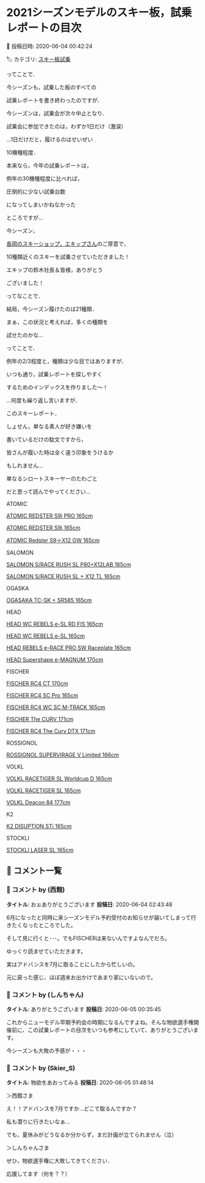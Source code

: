 # 2021シーズンモデルのスキー板，試乗レポートの目次

📅 投稿日時: 2020-06-04 00:42:24

🏷️ カテゴリ: [スキー板試乗](c0bd8048615710cee890e403a36cc9a2b.md)

ってことで．


今シーズンも，試乗した板のすべての


試乗レポートを書き終わったのですが．





今シーズンは，試乗会が次々中止となり．


試乗会に参加できたのは，わずか1日だけ（激涙）





…1日だけだと，履けるのはせいぜい


10機種程度．


本来なら，今年の試乗レポートは，


例年の30機種程度に比べれば，


圧倒的に少ない試乗台数


になってしまいかねなかった


ところですが…





今シーズン，


[長岡のスキーショップ，エキップさん](http://www.equipe.jp/)のご厚意で，


10種類近くのスキーを試乗させていただきました！


エキップの鈴木社長＆皆様，ありがとう


ございました！





ってなことで．


結局，今シーズン履けたのは21種類．


まぁ，この状況と考えれば，多くの種類を


試せたのかな…





ってことで．


例年の2/3程度と，種類は少な目ではありますが．


いつも通り，試乗レポートを探しやすく


するためのインデックスを作りました～！





…何度も繰り返し言いますが．


このスキーレポート．


しょせん，単なる素人が好き嫌いを


書いているだけの駄文ですから，


皆さんが履いた時は全く違う印象をうけるか


もしれません…


単なるシロートスキーヤーのたわごと


だと思って読んでやってください…





ATOMIC


[ATOMIC REDSTER S9i PRO 165cm](e47e006967b1922aad0d6e82f807ade58.md)


[ATOMIC REDSTER S9i 165cm](ee3b8a436330e461393bd1e8c3cfcc338.md)


[ATOMIC Redster S9＋X12 GW 165cm](e32527a543e652cf67baac3a1e6c2168e.md)





SALOMON


[SALOMON S/RACE RUSH SL P80+X12LAB 165cm](e61457d831da5a79a12d0b6498e64e2f1.md)


[SALOMON S/RACE RUSH SL + X12 TL 165cm](e49a6b6149b71b4da7a044203f20f28c9.md)





OGASKA


[OGASAKA TC-SK + SR585 165cm](ea63dd1f30d19f825da9b5bb262583d72.md)





HEAD


[HEAD WC REBELS e-SL RD FIS 165cm](e99f29afd95f605020851e7eeb1fb8c5e.md)


[HEAD WC REBELS e-SL 165cm](e4cb6dfac6e646f3999119c388fc5469e.md)


[HEAD REBELS e-RACE PRO SW Raceplate 165cm](ec2855534308452cd3c1a6d516aeec56b.md)


[HEAD Supershape e-MAGNUM 170cm](e0c486c5a85bc70d9d5afa14fc204247e.md)





FISCHER


[FISCHER RC4 CT 170cm](edf51e85be018db9898f56bad4ed81ca2.md)


[FISCHER RC4 SC Pro 165cm](e144bf34ce6db0167c7e68677fbbaf901.md)


[FISCHER RC4 WC SC M-TRACK 165cm](e4e5024053ccc2b9178b5913f1840086c.md)


[FISCHER The CURV 171cm](e2520dc38fb93e08fa0499d02eb6f3499.md)


[FISCHER RC4 The Curv DTX 171cm](e2288547e5d907b7903173b1b9ece8b79.md)





ROSSIGNOL


[ROSSIGNOL SUPERVIRAGE V Limited 166cm](e91a412080c9a6956dddfb3ad8dc912ab.md)





VOLKL


[VOLKL RACETIGER SL Worldcup D 165cm](e2920dcd30ffccaf0834474dd21770bca.md)


[VOLKL RACETIGER SL 165cm](e84433cff0e38bd913fa2ab5a11790984.md)


[VOLKL Deacon 84 177cm](e0268e0867c185a0cc83c83271db3a6d1.md)





K2


[K2 DISUPTION STi 165cm](e969791691af0899a8e685799dc0fd2c1.md)





STOCKLI


[STOCKLI LASER SL 165cm](e9114f179494422369cee6f9124b7e749.md)

## 💬 コメント一覧

### 💬 コメント by (西館)
**タイトル**: おぉありがとうございます
**投稿日**: 2020-06-04 02:43:48

6月になったと同時に来シーズンモデル予約受付のお知らせが届いてしまって行きたくなったところでした。

そして見に行くと･･･。でもFISCHERは来ないんですよなんでだろ。

ゆっくり読ませていただきます。



実はアドバンスを7月に取ることにしたから忙しいの。

元に戻った感じ、ほぼ週末お出かけであまり家にいないので。

### 💬 コメント by (しんちゃん)
**タイトル**: ありがとうございます
**投稿日**: 2020-06-05 00:35:45

これからニューモデル早期予約会の時期になるんですよね。そんな物欲選手権開催前に、この試乗レポートの目次をいつも参考にしていて、ありがとうございます。

今シーズンも大敗の予感が・・・

### 💬 コメント by (Skier_S)
**タイトル**: 物欲をあおってみる
**投稿日**: 2020-06-05 01:48:14

＞西館さま

え！！アドバンスを7月ですか…どこで取るんですか？

私も潜りに行きたいなぁ…

でも，夏休みがどうなるか分からず，まだ計画が立てられません（泣）



＞しんちゃんさま

ぜひ，物欲選手権に大敗してきてください．

応援してます（何を？？）

